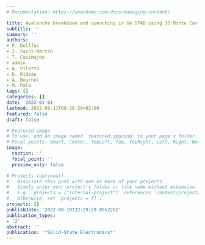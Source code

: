 ```yaml
---
# Documentation: https://wowchemy.com/docs/managing-content/

title: Avalanche breakdown and quenching in Ge SPAD using 3D Monte Carlo simulation
subtitle: ''
summary: ''
authors:
- P. Dollfus
- J. Saint-Martin
- T. Cazimajou
- admin
- A. Pilotto
- D. Rideau
- A. Bournel
- M. Pala
tags: []
categories: []
date: '2022-01-01'
lastmod: 2022-08-11T00:29:29+02:00
featured: false
draft: false

# Featured image
# To use, add an image named `featured.jpg/png` to your page's folder.
# Focal points: Smart, Center, TopLeft, Top, TopRight, Left, Right, BottomLeft, Bottom, BottomRight.
image:
  caption: ''
  focal_point: ''
  preview_only: false

# Projects (optional).
#   Associate this post with one or more of your projects.
#   Simply enter your project's folder or file name without extension.
#   E.g. `projects = ["internal-project"]` references `content/project/deep-learning/index.md`.
#   Otherwise, set `projects = []`.
projects: []
publishDate: '2022-08-10T22:29:29.095220Z'
publication_types:
- '2'
abstract: ''
publication: '*Solid-State Electronics*'
---
```

